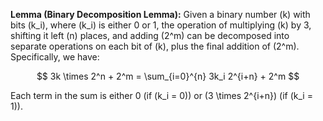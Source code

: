 **Lemma (Binary Decomposition Lemma):** Given a binary number \(k\) with bits \(k_i\), where \(k_i\) is either 0 or 1, the operation of multiplying \(k\) by 3, shifting it left \(n\) places, and adding \(2^m\) can be decomposed into separate operations on each bit of \(k\), plus the final addition of \(2^m\). Specifically, we have:

$$
3k \times 2^n + 2^m = \sum_{i=0}^{n} 3k_i 2^{i+n} + 2^m
$$

Each term in the sum is either 0 (if \(k_i = 0\)) or \(3 \times 2^{i+n}\) (if \(k_i = 1\)).
